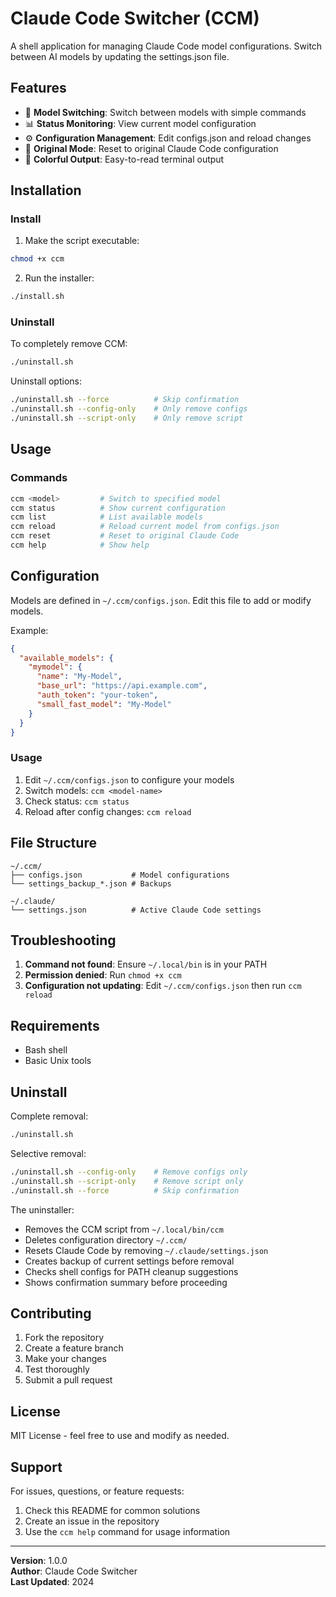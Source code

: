 # Claude Code Switcher (CCM)

A shell application for managing Claude Code model configurations. Switch between AI models by updating the settings.json file.

## Features

- 🚀 **Model Switching**: Switch between models with simple commands
- 📊 **Status Monitoring**: View current model configuration
- ⚙️ **Configuration Management**: Edit configs.json and reload changes
- 🔄 **Original Mode**: Reset to original Claude Code configuration
- 🎨 **Colorful Output**: Easy-to-read terminal output

## Installation

### Install

1. Make the script executable:
```bash
chmod +x ccm
```

2. Run the installer:
```bash
./install.sh
```

### Uninstall

To completely remove CCM:
```bash
./uninstall.sh
```

Uninstall options:
```bash
./uninstall.sh --force          # Skip confirmation
./uninstall.sh --config-only    # Only remove configs
./uninstall.sh --script-only    # Only remove script
```

## Usage

### Commands

```bash
ccm <model>         # Switch to specified model
ccm status          # Show current configuration
ccm list            # List available models
ccm reload          # Reload current model from configs.json
ccm reset           # Reset to original Claude Code
ccm help            # Show help
```

## Configuration

Models are defined in `~/.ccm/configs.json`. Edit this file to add or modify models.

Example:
```json
{
  "available_models": {
    "mymodel": {
      "name": "My-Model",
      "base_url": "https://api.example.com",
      "auth_token": "your-token",
      "small_fast_model": "My-Model"
    }
  }
}
```

### Usage

1. Edit `~/.ccm/configs.json` to configure your models
2. Switch models: `ccm <model-name>`
3. Check status: `ccm status`
4. Reload after config changes: `ccm reload`

## File Structure

```
~/.ccm/
├── configs.json           # Model configurations
└── settings_backup_*.json # Backups

~/.claude/
└── settings.json          # Active Claude Code settings
```

## Troubleshooting

1. **Command not found**: Ensure `~/.local/bin` is in your PATH
2. **Permission denied**: Run `chmod +x ccm`
3. **Configuration not updating**: Edit `~/.ccm/configs.json` then run `ccm reload`

## Requirements

- Bash shell
- Basic Unix tools

## Uninstall

Complete removal:
```bash
./uninstall.sh
```

Selective removal:
```bash
./uninstall.sh --config-only    # Remove configs only
./uninstall.sh --script-only    # Remove script only
./uninstall.sh --force          # Skip confirmation
```

The uninstaller:
- Removes the CCM script from `~/.local/bin/ccm`
- Deletes configuration directory `~/.ccm/`
- Resets Claude Code by removing `~/.claude/settings.json`
- Creates backup of current settings before removal
- Checks shell configs for PATH cleanup suggestions
- Shows confirmation summary before proceeding

## Contributing

1. Fork the repository
2. Create a feature branch
3. Make your changes
4. Test thoroughly
5. Submit a pull request

## License

MIT License - feel free to use and modify as needed.

## Support

For issues, questions, or feature requests:
1. Check this README for common solutions
2. Create an issue in the repository
3. Use the `ccm help` command for usage information

---

**Version**: 1.0.0  
**Author**: Claude Code Switcher  
**Last Updated**: 2024